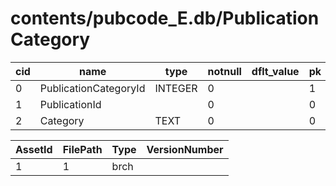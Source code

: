 # contents/pubcode_E.db/PublicationCategory

|cid|name|type|notnull|dflt_value|pk|
| - | -- | -- | ----- | -------- | - |
|0|PublicationCategoryId|INTEGER|0||1|
|1|PublicationId||0||0|
|2|Category|TEXT|0||0|

| AssetId | FilePath | Type | VersionNumber |
| - | - | - | - |
|1|1|brch|
